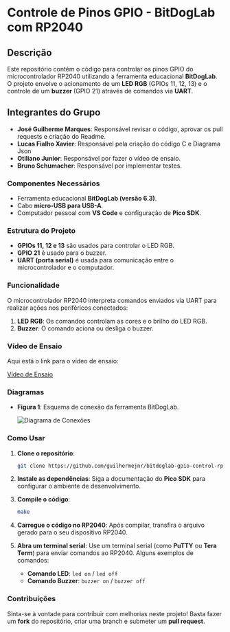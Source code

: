 # Controle de Pinos GPIO - BitDogLab com RP2040

## Descrição

Este repositório contém o código para controlar os pinos GPIO do microcontrolador RP2040 utilizando a ferramenta educacional **BitDogLab**. O projeto envolve o acionamento de um **LED RGB** (GPIOs 11, 12, 13) e o controle de um **buzzer** (GPIO 21) através de comandos via **UART**.

## Integrantes do Grupo

- **José Guilherme Marques**: Responsável revisar o código, aprovar os pull requests e criação do Readme.
- **Lucas Fialho Xavier**: Responsável pela criação do código C e Diagrama Json
- **Otiliano Junior**: Responsável por fazer o vídeo de ensaio.
- **Bruno Schumacher**: Responsável por implementar testes.

### Componentes Necessários

- Ferramenta educacional **BitDogLab (versão 6.3)**.
- Cabo **micro-USB para USB-A**.
- Computador pessoal com **VS Code** e configuração de **Pico SDK**.

### Estrutura do Projeto

- **GPIOs 11, 12 e 13** são usados para controlar o LED RGB.
- **GPIO 21** é usado para o buzzer.
- **UART (porta serial)** é usada para comunicação entre o microcontrolador e o computador.

### Funcionalidade

O microcontrolador RP2040 interpreta comandos enviados via UART para realizar ações nos periféricos conectados:

1. **LED RGB**: Os comandos controlam as cores e o brilho do LED RGB.
2. **Buzzer**: O comando aciona ou desliga o buzzer.

### Vídeo de Ensaio

Aqui está o link para o vídeo de ensaio:

[Vídeo de Ensaio](https://link-para-o-video.com)

### Diagramas

- **Figura 1**: Esquema de conexão da ferramenta BitDogLab.
  
  ![Diagrama de Conexões](docs/diagrama.jpg)


### Como Usar

1. **Clone o repositório**:
    ```bash
    git clone https://github.com/guilhermejnr/bitdoglab-gpio-control-rp2040
    ```

2. **Instale as dependências**:
   Siga a documentação do **Pico SDK** para configurar o ambiente de desenvolvimento.

3. **Compile o código**:
    ```bash
    make
    ```

4. **Carregue o código no RP2040**:
    Após compilar, transfira o arquivo gerado para o seu dispositivo RP2040.

5. **Abra um terminal serial**:
    Use um terminal serial (como **PuTTY** ou **Tera Term**) para enviar comandos ao RP2040. Alguns exemplos de comandos:

    - **Comando LED**: `led on` / `led off`
    - **Comando Buzzer**: `buzzer on` / `buzzer off`


### Contribuições

Sinta-se à vontade para contribuir com melhorias neste projeto! Basta fazer um **fork** do repositório, criar uma branch e submeter um **pull request**.
